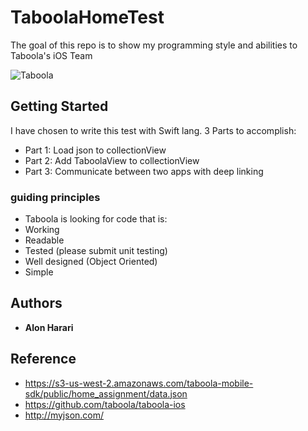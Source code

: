 # TaboolaHomeTest

The goal of this repo is to show my programming style and abilities to Taboola's iOS Team

![Taboola](https://user-images.githubusercontent.com/46203312/56306590-8d258a80-614b-11e9-9a28-034502449edd.jpeg)

## Getting Started

I have chosen to write this test with Swift lang.
3 Parts to accomplish:
* Part 1: Load json to collectionView
* Part 2: Add TaboolaView to collectionView
* Part 3: Communicate between two apps with deep linking

### guiding principles

* Taboola is looking for code that is:
* Working
* Readable
* Tested (please submit unit testing)
* Well designed (Object Oriented)
* Simple

## Authors

* **Alon Harari**

## Reference 

* https://s3-us-west-2.amazonaws.com/taboola-mobile-sdk/public/home_assignment/data.json
* https://github.com/taboola/taboola-ios
* http://myjson.com/

